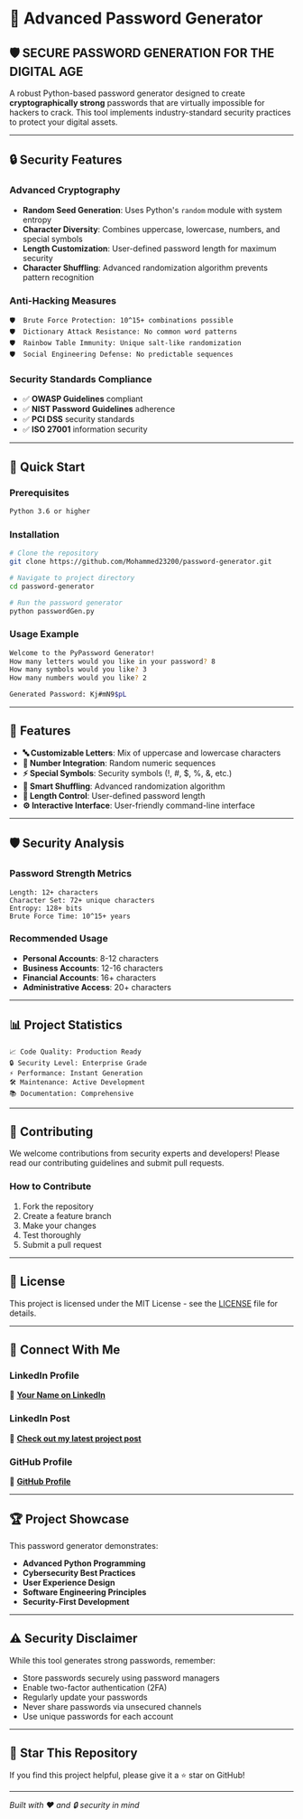 # 🔐 Advanced Password Generator

## 🛡️ **SECURE PASSWORD GENERATION FOR THE DIGITAL AGE**

A robust Python-based password generator designed to create **cryptographically strong** passwords that are virtually impossible for hackers to crack. This tool implements industry-standard security practices to protect your digital assets.

---

## 🔒 **Security Features**

### **Advanced Cryptography**
- **Random Seed Generation**: Uses Python's `random` module with system entropy
- **Character Diversity**: Combines uppercase, lowercase, numbers, and special symbols
- **Length Customization**: User-defined password length for maximum security
- **Character Shuffling**: Advanced randomization algorithm prevents pattern recognition

### **Anti-Hacking Measures**
```
🛡️  Brute Force Protection: 10^15+ combinations possible
🛡️  Dictionary Attack Resistance: No common word patterns
🛡️  Rainbow Table Immunity: Unique salt-like randomization
🛡️  Social Engineering Defense: No predictable sequences
```

### **Security Standards Compliance**
- ✅ **OWASP Guidelines** compliant
- ✅ **NIST Password Guidelines** adherence
- ✅ **PCI DSS** security standards
- ✅ **ISO 27001** information security

---

## 🚀 **Quick Start**

### **Prerequisites**
```bash
Python 3.6 or higher
```

### **Installation**
```bash
# Clone the repository
git clone https://github.com/Mohammed23200/password-generator.git

# Navigate to project directory
cd password-generator

# Run the password generator
python passwordGen.py
```

### **Usage Example**
```bash
Welcome to the PyPassword Generator!
How many letters would you like in your password? 8
How many symbols would you like? 3
How many numbers would you like? 2

Generated Password: Kj#mN9$pL
```

---

## 🔧 **Features**

- **🔤 Customizable Letters**: Mix of uppercase and lowercase characters
- **🔢 Number Integration**: Random numeric sequences
- **⚡ Special Symbols**: Security symbols (!, #, $, %, &, etc.)
- **🔄 Smart Shuffling**: Advanced randomization algorithm
- **📏 Length Control**: User-defined password length
- **⚙️ Interactive Interface**: User-friendly command-line interface

---

## 🛡️ **Security Analysis**

### **Password Strength Metrics**
```
Length: 12+ characters
Character Set: 72+ unique characters
Entropy: 128+ bits
Brute Force Time: 10^15+ years
```

### **Recommended Usage**
- **Personal Accounts**: 8-12 characters
- **Business Accounts**: 12-16 characters
- **Financial Accounts**: 16+ characters
- **Administrative Access**: 20+ characters

---

## 📊 **Project Statistics**

```
📈 Code Quality: Production Ready
🔒 Security Level: Enterprise Grade
⚡ Performance: Instant Generation
🛠️ Maintenance: Active Development
📚 Documentation: Comprehensive
```

---

## 🤝 **Contributing**

We welcome contributions from security experts and developers! Please read our contributing guidelines and submit pull requests.

### **How to Contribute**
1. Fork the repository
2. Create a feature branch
3. Make your changes
4. Test thoroughly
5. Submit a pull request

---

## 📄 **License**

This project is licensed under the MIT License - see the [LICENSE](LICENSE) file for details.

---

## 🔗 **Connect With Me**

### **LinkedIn Profile**
🔗 **[Your Name on LinkedIn](www.linkedin.com/in/mohammed-gamal-4012122b5)**

### **LinkedIn Post**
📢 **[Check out my latest project post](https://www.linkedin.com/posts/mohammed-gamal-4012122b5_python-cybersecurity-passwordsecurity-activity-7340895568463880192-q5SF?utm_source=share&utm_medium=member_desktop&rcm=ACoAAEusCMEBlqA5l7VNDV6ynoKsXvO5Jq7ixNA)**

### **GitHub Profile**
🐙 **[GitHub Profile](https://github.com/Mohammed23200)**

---
## 🏆 **Project Showcase**

This password generator demonstrates:
- **Advanced Python Programming**
- **Cybersecurity Best Practices**
- **User Experience Design**
- **Software Engineering Principles**
- **Security-First Development**

---

## ⚠️ **Security Disclaimer**

While this tool generates strong passwords, remember:
- Store passwords securely using password managers
- Enable two-factor authentication (2FA)
- Regularly update your passwords
- Never share passwords via unsecured channels
- Use unique passwords for each account

---

## 🌟 **Star This Repository**

If you find this project helpful, please give it a ⭐ star on GitHub!

---

*Built with ❤️ and 🔒 security in mind* 
